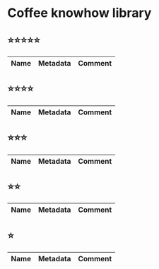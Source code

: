 # Coffee knowhow library

## ⭐️⭐️⭐️⭐️⭐️

| Name | Metadata | Comment |
| --- | --- | --- |

## ⭐️⭐️⭐️⭐️

| Name | Metadata | Comment |
| --- | --- | --- |

## ⭐️⭐️⭐️

| Name | Metadata | Comment |
| --- | --- | --- |

## ⭐️⭐️

| Name | Metadata | Comment |
| --- | --- | --- |

## ⭐️

| Name | Metadata | Comment |
| --- | --- | --- |
